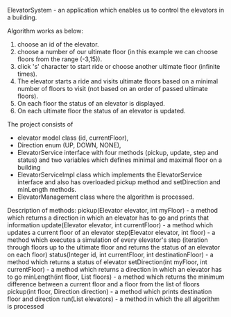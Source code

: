 ElevatorSystem - an application which enables us to control the elevators in a building.

Algorithm works as below:
1. choose an id of the elevator.
2. choose a number of our ultimate floor (in this example we can choose floors from the range (-3,15)).
3. click 's' character to start ride or choose another ultimate floor (infinite times).
4. The elevator starts a ride and visits ultimate floors based on a minimal number of floors to visit (not based on an order of passed ultimate floors).
5. On each floor the status of an elevator is displayed.
6. On each ultimate floor the status of an elevator is updated.


The project consists of 
- elevator model class (id, currentFloor),
- Direction enum (UP, DOWN, NONE),
- ElevatorService interface with four methods (pickup, update, step and status) and two variables which defines minimal and maximal floor on a building
- ElevatorServiceImpl class which implements the ElevatorService interface and also has overloaded pickup method and setDirection and minLength methods.
- ElevatorManagement class where the algorithm is processed.

Description of methods:
pickup(Elevator elevator, int myFloor) - a method which returns a direction in which an elevator has to go and prints that information
update(Elevator elevator, int currentFloor) - a method which updates a current floor of an elevator
step(Elevator elevator, int floor) - a method which executes a simulation of every elevator's step (iteration through floors up to the ultimate floor and returns the status of an elevator on each floor)
status(Integer id, int currentFloor, int destinationFloor) - a method which returns a status of elevator
setDirection(int myFloor, int currentFloor) - a method which returns a direction in which an elevator has to go
minLength(int floor, List<Integer> floors) - a method which returns the minimum difference between a current floor and a floor from the list of floors
pickup(int floor, Direction direction) - a method which prints destination floor and direction
run(List<Elevator> elevators) - a method in which the all algorithm is processed
